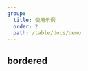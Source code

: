 ```yaml
---
group:
  title: 使用示例
  order: 2
  path: /table/docs/demo
---
```


## bordered

<code src="../examples/bordered.tsx">
